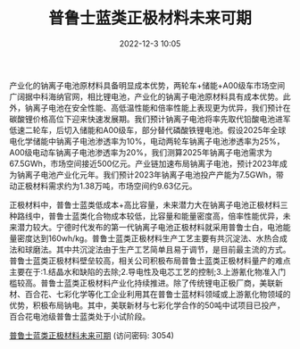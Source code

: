 ﻿---
title: 普鲁士蓝类正极材料未来可期
date: 2022-12-3 10:05
tags:
- 钠离子电池材料
updated: 1970-01-01 08:00:00
---

产业化的钠离子电池原材料具备明显成本优势，两轮车+储能+A00级车市场空间广阔据中科海纳官网，相比锂电池，产业化的钠离子电池原材料具有成本优势。此外，钠离子电池在安全性能、高低温性能和倍率性能上表现更为优异，我们预计在碳酸锂价格高位下迎来快速发展期。我们预计钠离子电池将率先取代铅酸电池进军低速二轮车，后切入储能和A00级车，部分替代磷酸铁锂电池。假设2025年全球电化学储能中钠离子电池渗透率为10%，电动两轮车钠离子电池渗透率为25%，A00级电动车钠离子电池渗透率为20%，我们测算2025年钠离子电池需求为67.5GWh，市场空间接近500亿元。产业链加速布局钠离子电池，预计2023年成为钠离子电池产业化元年。我们预计2023年钠离子电池投产产能为7.5GWh，带动正极材料需求约为1.38万吨，市场空间约9.63亿元。
<!-- more -->
正极材料中，普鲁士蓝类低成本+高比容量，未来潜力大在钠离子电池正极材料三种路线中，普鲁士蓝类化合物成本较低，比容量和能量密度高，倍率性能优异，未来潜力较大。宁德时代发布的第一代钠离子电池正极材料就采用普鲁士白，电池能量密度达到160wh/kg。普鲁士蓝类正极材料生产工艺主要有共沉淀法、水热合成法和球磨法。其中共沉淀法由于生产工艺简单且易于调节，是目前最主流的方式。
普鲁士蓝类正极材料壁垒较高，相关公司积极布局普鲁士蓝类正极材料量产的难点主要在于:1.结晶水和缺陷的去除;2.导电性及电芯工艺的控制;3.上游氰化物准入门槛较高。普鲁士蓝类正极材料产业化持续推进。除了传统锂电正极厂商，美联新材、百合花、七彩化学等化工企业利用其在普鲁士蓝材料领域或上游氰化物领域的优势，积极布局钠电。其中，美联新材与七彩化学合作的50吨中试项目已投产，百合花电池级普鲁士蓝类处于小试阶段。

[普鲁士蓝类正极材料未来可期](https://url12.ctfile.com/f/3948612-739597547-05ccc7?p=3054)
(访问密码: 3054)

